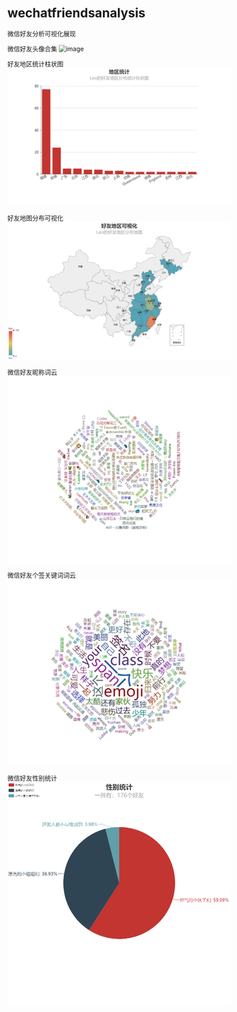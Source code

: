 # wechatfriendsanalysis
微信好友分析可视化展现




微信好友头像合集
![image](https://github.com/Leo4ML/wechatfriendsanalysis/blob/master/analyse/merged.png?raw=true)


好友地区统计柱状图
![image](https://github.com/Leo4ML/wechatfriendsanalysis/blob/master/analyse/%E5%9C%B0%E5%8C%BA%E7%BB%9F%E8%AE%A1.png?raw=true)

好友地图分布可视化
![image](https://github.com/Leo4ML/wechatfriendsanalysis/blob/master/analyse/%E5%A5%BD%E5%8F%8B%E5%9C%B0%E5%8C%BA%E5%8F%AF%E8%A7%86%E5%8C%96.png?raw=true)

微信好友昵称词云
![image](https://github.com/Leo4ML/wechatfriendsanalysis/blob/master/analyse/%E5%BE%AE%E4%BF%A1%E5%A5%BD%E5%8F%8B%E6%98%B5%E7%A7%B0.png?raw=true)


微信好友个签关键词词云
![image](https://github.com/Leo4ML/wechatfriendsanalysis/blob/master/analyse/%E5%BE%AE%E4%BF%A1%E5%A5%BD%E5%8F%8B%E7%AD%BE%E5%90%8D%E5%85%B3%E9%94%AE%E8%AF%8D.png?raw=true)


微信好友性别统计
![image](https://github.com/Leo4ML/wechatfriendsanalysis/blob/master/analyse/%E6%80%A7%E5%88%AB%E7%BB%9F%E8%AE%A1.png?raw=true)
